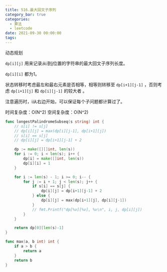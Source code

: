 ```yaml
---
title: 516.最大回文子序列
category_bar: true
categories:
  - 算法
  - leetcode
date: 2021-09-30 00:00:00
tags:
---
```


动态规划

`dp[i][j]` 用来记录从i到j位置的字符串的最大回文子序列长度。

`dp[i][i]` 都为1。

状态转移时考虑最左和最右元素是否相等，相等则转移至 `dp[i+1][j-1]` ，否则考虑 `dp[i+1][j]` 和 `dp[i][j-1]` 的较大者 。

注意遍历时，i从右边开始，可以保证每个子问题都计算过了。

时间复杂度：O(N^2)
空间复杂度：O(N^2)

<!-- more -->
```Go
func longestPalindromeSubseq(s string) int {
	// s[i] != s[j]
	// dp[i][j] = max(dp[i][j-1], dp[i+1][j])
	// s[i] == s[j]
	// dp[i][j] = dp[i+1][j-1] + 2

	dp := make([][]int, len(s))
	for i := 0; i < len(s); i++ {
		dp[i] = make([]int, len(s))
		dp[i][i] = 1
	}

	for i := len(s) - 1; i >= 0; i-- {
		for j := i + 1; j < len(s); j++ {
			if s[i] == s[j] {
				dp[i][j] = dp[i+1][j-1] + 2
			} else {
				dp[i][j] = max(dp[i+1][j], dp[i][j-1])
			}
			// fmt.Printf("dp[%v][%v], %v\n", i, j, dp[i][j])
		}
	}

	return dp[0][len(s)-1]
}

func max(a, b int) int {
	if a > b {
		return a
	}
	return b
}
```
